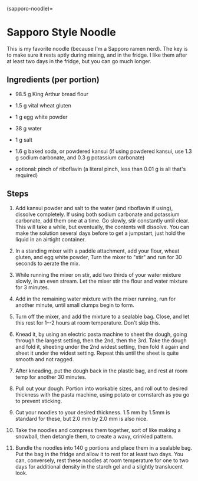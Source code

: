 (sapporo-noodle)=
# Sapporo Style Noodle

This is my favorite noodle (because I'm a Sapporo ramen nerd). The key is to
make sure it rests aptly during mixing, and in the fridge. I like them after at
least two days in the fridge, but you can go much longer.

## Ingredients (per portion)

* 98.5 g King Arthur bread flour
* 1.5 g vital wheat gluten
* 1 g egg white powder
* 38 g water
* 1 g salt
* 1.6 g baked soda, or powdered kansui (if using powdered kansui, use 1.3 g
  sodium carbonate, and 0.3 g potassium carbonate)

* optional: pinch of riboflavin (a literal pinch, less than 0.01 g is all that's
  required)

## Steps

1. Add kansui powder and salt to the water (and riboflavin if using), dissolve
   completely. If using both sodium carbonate and potassium carbonate, add them
   one at a time. Go slowly, stir constantly until clear. This will take a
   while, but eventually, the contents will dissolve. You can make the solution
   several days before to get a jumpstart, just hold the liquid in an airtight
   container.

2. In a standing mixer with a paddle attachment, add your flour, wheat gluten,
   and egg white powder, Turn the mixer to "stir" and run for 30 seconds to
   aerate the mix. 

3. While running the mixer on stir, add two thirds of your water mixture slowly,
   in an even stream. Let the mixer stir the flour and water mixture for 3
   minutes.

4. Add in the remaining water mixture with the mixer running, run for another
   minute, until small clumps begin to form.

5. Turn off the mixer, and add the mixture to a sealable bag. Close, and let
   this rest for 1--2 hours at room temperature. Don't skip this.

6. Knead it, by using an electric pasta machine to sheet the dough, going
   through the largest setting, then the 2nd, then the 3rd. Take the dough and
   fold it, sheeting under the 2nd widest setting, then fold it again and sheet
   it under the widest setting. Repeat this until the sheet is quite smooth and
   not ragged. 

7. After kneading, put the dough back in the plastic bag, and rest at room temp
   for another 30 minutes.

8. Pull out your dough. Portion into workable sizes, and roll out to desired
   thickness with the pasta machine, using potato or cornstarch as you go to
   prevent sticking. 

9. Cut your noodles to your desired thickness. 1.5 mm by 1.5mm is standard for
   these, but 2.0 mm by 2.0 mm is also nice. 

10. Take the noodles and compress them together, sort of like making a snowball,
    then detangle them, to create a wavy, crinkled pattern. 

11. Bundle the noodles into 140 g portions and place them in a sealable bag. Put
    the bag in the fridge and allow it to rest for at least two days. You can,
    conversely, rest these noodles at room temperature for one to two days for
    additional density in the starch gel and a slightly translucent look. 


